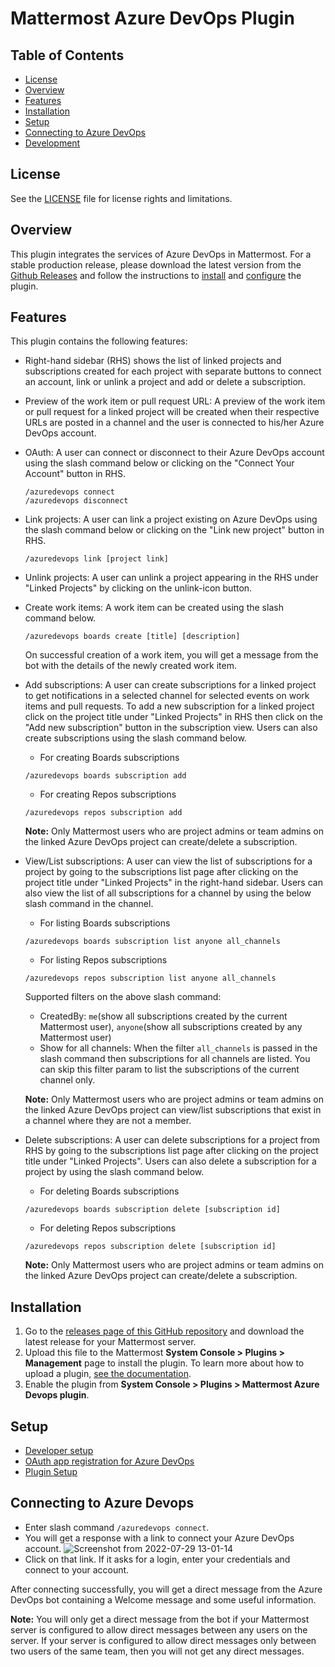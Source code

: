 # Mattermost Azure DevOps Plugin
## Table of Contents
- [License](#license)
- [Overview](#overview)
- [Features](#features)
- [Installation](#installation)
- [Setup](#setup)
- [Connecting to Azure DevOps](#connecting-to-azure-devops)
- [Development](#development)

## License

See the [LICENSE](./LICENSE) file for license rights and limitations.

## Overview

This plugin integrates the services of Azure DevOps in Mattermost. For a stable production release, please download the latest version from the [Github Releases](https://github.com/mattermost/mattermost-plugin-azure-devops/releases) and follow the instructions to [install](#installation) and [configure](#configuration) the plugin.

## Features

This plugin contains the following features:
- Right-hand sidebar (RHS) shows the list of linked projects and subscriptions created for each project with separate buttons to connect an account, link or unlink a project and add or delete a subscription.

- Preview of the work item or pull request URL: A preview of the work item or pull request for a linked project will be created when their respective URLs are posted in a channel and the user is connected to his/her Azure DevOps account.

- OAuth: A user can connect or disconnect to their Azure DevOps account using the slash command below or clicking on the "Connect Your Account" button in RHS.

    ```
    /azuredevops connect
    /azuredevops disconnect
    ```

- Link projects: A user can link a project existing on Azure DevOps using the slash command below or clicking on the "Link new project" button in RHS.

    ```
    /azuredevops link [project link]
    ```

- Unlink projects: A user can unlink a project appearing in the RHS under "Linked Projects" by clicking on the unlink-icon button.

- Create work items: A work item can be created using the slash command below.

    ```
    /azuredevops boards create [title] [description]
    ```
    On successful creation of a work item, you will get a message from the bot with the details of the newly created work item.

- Add subscriptions: A user can create subscriptions for a linked project to get notifications in a selected channel for selected events on work items and pull requests.
To add a new subscription for a linked project click on the project title under "Linked Projects" in RHS then click on the "Add new subscription" button in the subscription view. Users can also create subscriptions using the slash command below.
    - For creating Boards subscriptions

    ```
    /azuredevops boards subscription add
    ```

    - For creating Repos subscriptions

    ```
    /azuredevops repos subscription add
    ```

    **Note:** Only Mattermost users who are project admins or team admins on the linked Azure DevOps project can create/delete a subscription.

- View/List subscriptions: A user can view the list of subscriptions for a project by going to the subscriptions list page after clicking on the project title under "Linked Projects" in the right-hand sidebar. Users can also view the list of all subscriptions for a channel by using the below slash command in the channel.

    - For listing Boards subscriptions

    ```
    /azuredevops boards subscription list anyone all_channels
    ```

    - For listing Repos subscriptions

    ```
    /azuredevops repos subscription list anyone all_channels 
    ```

    Supported filters on the above slash command:
    - CreatedBy: `me`(show all subscriptions created by the current Mattermost user), `anyone`(show all subscriptions created by any Mattermost user)
    - Show for all channels: When the filter `all_channels` is passed in the slash command then subscriptions for all channels are listed. You can skip this filter param to list the subscriptions of the current channel only.

    **Note:** Only Mattermost users who are project admins or team admins on the linked Azure DevOps project can view/list subscriptions that exist in a channel where they are not a member.

- Delete subscriptions: A user can delete subscriptions for a project from RHS by going to the subscriptions list page after clicking on the project title under "Linked Projects". Users can also delete a subscription for a project by using the slash command below.

    - For deleting Boards subscriptions

    ```
    /azuredevops boards subscription delete [subscription id]
    ```

    - For deleting Repos subscriptions

    ```
    /azuredevops repos subscription delete [subscription id]
    ```

    **Note:** Only Mattermost users who are project admins or team admins on the linked Azure DevOps project can create/delete a subscription.

## Installation

1. Go to the [releases page of this GitHub repository](https://github.com/mattermost/mattermost-plugin-azure-devops/releases) and download the latest release for your Mattermost server.
2. Upload this file to the Mattermost **System Console > Plugins > Management** page to install the plugin. To learn more about how to upload a plugin, [see the documentation](https://docs.mattermost.com/administration/plugins.html#plugin-uploads).
3. Enable the plugin from **System Console > Plugins > Mattermost Azure Devops plugin**.

## Setup

  - [Developer setup](./docs/developer_docs.md)
  - [OAuth app registration for Azure DevOps](./docs/oauth_setup.md)
  - [Plugin Setup](./docs/plugin_setup.md)

## Connecting to Azure Devops
  - Enter slash command `/azuredevops connect`.
  - You will get a response with a link to connect your Azure DevOps account.
  ![Screenshot from 2022-07-29 13-01-14](https://user-images.githubusercontent.com/100013900/181709568-9468b4a7-aaef-45a5-8968-882d560f43c3.png)
  - Click on that link. If it asks for a login, enter your credentials and connect to your account.

After connecting successfully, you will get a direct message from the Azure DevOps bot containing a Welcome message and some useful information. 

**Note:** You will only get a direct message from the bot if your Mattermost server is configured to allow direct messages between any users on the server. If your server is configured to allow direct messages only between two users of the same team, then you will not get any direct messages.
